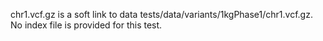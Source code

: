 chr1.vcf.gz is a soft link to data tests/data/variants/1kgPhase1/chr1.vcf.gz. No index file is provided for this test.
